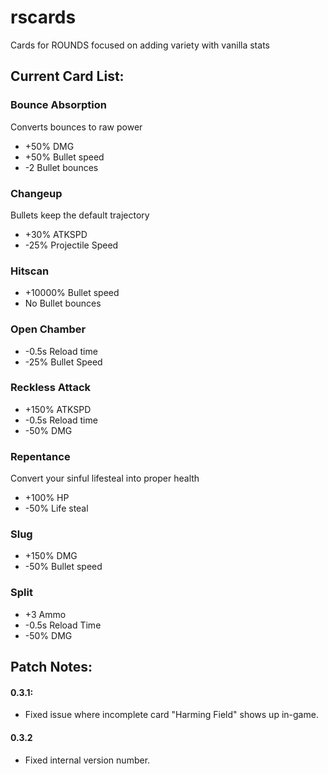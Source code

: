 # rscards
Cards for ROUNDS focused on adding variety with vanilla stats

## Current Card List:

### Bounce Absorption

Converts bounces to raw power
- +50% DMG
- +50% Bullet speed
- -2 Bullet bounces

### Changeup

Bullets keep the default trajectory
- +30% ATKSPD
- -25% Projectile Speed

### Hitscan

- +10000% Bullet speed
- No Bullet bounces

### Open Chamber

- -0.5s Reload time
- -25% Bullet Speed

### Reckless Attack

- +150% ATKSPD
- -0.5s Reload time
- -50% DMG

### Repentance

Convert your sinful lifesteal into proper health
- +100% HP
- -50% Life steal

### Slug

- +150% DMG
- -50% Bullet speed

### Split

- +3 Ammo
- -0.5s Reload Time
- -50% DMG

## Patch Notes:
#### 0.3.1:
- Fixed issue where incomplete card "Harming Field" shows up in-game.

#### 0.3.2
- Fixed internal version number.